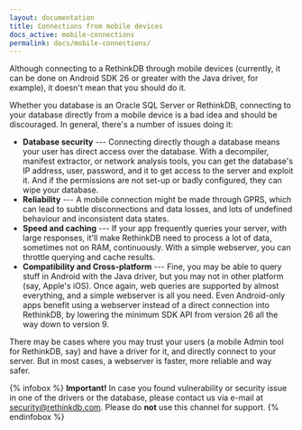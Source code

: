 ```yaml
---
layout: documentation
title: Connections from mobile devices
docs_active: mobile-connections
permalink: docs/mobile-connections/
---
```


Although connecting to a RethinkDB through mobile devices (currently, it can be done on Android SDK 26 or greater with the Java driver, for example), it doesn't mean that you should do it.

Whether you database is an Oracle SQL Server or RethinkDB, connecting to your database directly from a mobile device is a bad idea and should be discouraged. In general, there's a number of issues doing it:
* **Database security** --- Connecting directly though a database means your user has direct access over the database. With a decompiler, manifest extractor, or network analysis tools, you can get the database's IP address, user, password, and it to get access to the server and exploit it. And if the permissions are not set-up or badly configured, they can wipe your database.
* **Reliability** --- A mobile connection might be made through GPRS, which can lead to subtle disconnections and data losses, and lots of undefined behaviour and inconsistent data states.
* **Speed and caching** --- If your app frequently queries your server, with large responses, it'll make RethinkDB need to process a lot of data, sometimes not on RAM, continuously. With a simple webserver, you can throttle querying and cache results.
* **Compatibility and Cross-platform** --- Fine, you may be able to query stuff in Android with the Java driver, but you may not in other platform (say, Apple's iOS). Once again, web queries are supported by almost everything, and a simple webserver is all you need. Even Android-only apps benefit using a webserver instead of a direct connection into RethinkDB, by lowering the minimum SDK API from version 26 all the way down to version 9.

There may be cases where you may trust your users (a mobile Admin tool for RethinkDB, say) and have a driver for it, and directly connect to your server. But in most cases, a webserver is faster, more reliable and way safer.

{% infobox %}
**Important!** In case you found vulnerability or security issue in one of the drivers or the database, please contact us via e-mail at [security@rethinkdb.com](mailto:security@rethinkdb.com). Please do **not** use this channel for support.
{% endinfobox %}

